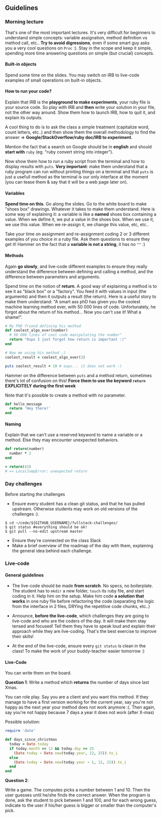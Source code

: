 ## Guidelines

### Morning lecture

That's one of the most important lectures. It's very difficult for beginners to understand simple concepts: variable assignation, method definition vs method call, etc.. **Try to avoid digressions**, even if some smart guy asks you a very cool questions on `Proc` :). Stay in the scope and keep it simple, spending more time answering questions on simple (but crucial) concepts.

#### Built-in objects

Spend some time on the slides. You may switch on IRB to live-code examples of small operations on built-in objects.

#### How to run your code?

Explain that IRB is the **playground to make experiments**, your ruby file is your source code. So play with IRB and **then** write your solution in your file, not the other way around. Show them how to launch IRB, how to quit it, and explain its outputs.

A cool thing to do is to ask the class a simple treatment (capitalize word, count letters, etc..) and then show them the overall methodology to find the answer => **Google/StackOverflow/ruby doc/IRB to experiment**.

Mention the fact that a search on Google should be in **english** and should **start with** `ruby` (eg. "ruby convert string into integer").

Now show them how to run a ruby script from the terminal and how to display results with `puts`. **Very important**: make them understand that a ruby program can run without printing things on a terminal and that `puts` is just a usefull method as the terminal is our only interface at the moment (you can tease them & say that it will be a web page later on).

#### Variables

**Spend time on this**. Go along the slides. Go to the white board to make "shoes box" drawings. Whatever it takes to make them understand. Here is some way of explaining it: a variable is like a **named** shoes box containing a value. When we define it, we put a value in the shoes box. When we use it, we use this value. When we re-assign it, we change this value, etc, etc..

Take your time on assignment and re-assignment coding 2 or 3 different examples of you choice in a ruby file. Ask them questions to ensure they get it! Hammer on the fact that a **variable is not a string**, it has no `""` :)

#### Methods

Again **go slowly**, and live-code different examples to ensure they  really understand the difference between defining and calling a method, and the difference between parameters and arguments.

Spend time on the notion of **return**. A good way of explaining a method is to see it as "black box" or a "factory". You feed it with values in input (the arguments) and then it outputs a result (the return). Here is a useful story to make them understand: "A smart ass phD has given you the coolest machine learning method ever, with 50 000 lines of code. Unfortunately, he forgot about the return of his method... Now you can't use it! What a shame!".


```ruby
# My PhD friend defining his method
def coolest_algo_ever(number)
  # 50 000 lines of cool code manipulating the number"
  return "Oups I just forgot how return is important :)"
end

# Now me using his method :)
coolest_result = coolest_algo_ever(3)

puts coolest_result + 10 # oups... it does not work :)
```

Hammer on the difference between `puts` and a method return, sometimes there's lot of confusion on this! **Force them to use the keyword `return` EXPLICITELY during the first week**

Note that it's possible to create a method with no parameter.

```ruby
def hello_message
  return 'Hey there!'
end
```


#### Naming

Explain that we can't use a reserved keyword to name a variable or a method. Else they may encounter unexpected behaviors.

```ruby
def return(number)
  number * 2
end

> return(42)
# => LocalJumpError: unexpected return
```

### Day challenges
Before starting the challenges

- Ensure every student has a clean git status, and that he has pulled upstream. Otherwise students may work on old versions of the challenges :).

```
$ cd ~/code/${GITHUB_USERNAME}/fullstack-challenges/
$ git status #everything should be ok!
$ git pull --no-edit upstream master
```

- Ensure they're connected on the class Slack
- Make a brief overview of the roadmap of the day with them, explaining the general idea behind each challenge.

### Live-code

#### General guidelines

- The live-code should be made **from scratch**. No specs, no boilerplate. The student has to `mkdir` a new folder, `touch` its ruby file, and start coding in it. Help him on the setup. Make him code **a solution that works** in one ruby file before refactoring the code (separating the logic from the interface in 2 files, DRYing the repetitive code chunks, etc..)

- Announce, **before the live-code**, which challenges they are going to live-code and who are the coders of the day. It will make them stay tensed and focused! Tell them they have to speak loud and explain their approach while they are live-coding. That's the best exercise to improve their skills!

- At the end of the live-code, ensure every `git status` is clean in the class! To make the work of your buddy-teacher easier tomorrow :)


#### Live-Code

You can write them on the board.

**Question 1**: Write a method which **returns** the number of days since last Xmas.

You can role play. Say you are a client and you want this method. If they manage
to have a first version working for the current year, say you're not happy as
the next year your method does not work anymore :(. Then again, say you're not happy
because 7 days a year it does not work (after X-mas)

Possible solution:

```ruby
require 'date'

def days_since_christmas
  today = Date.today
  if today.month == 12 && today.day >= 25
    (Date.today - Date.new(today.year, 12, 25)).to_i
  else
    (Date.today - Date.new(today.year - 1, 12, 25)).to_i
  end
end
```

**Question 2**:

Write a game. The computes picks a number between 1 and 10. Then the user guesses
until he/she finds the correct answer. When the program is done, ask the student
to pick between 1 and 100, and for each wrong guess, indicate to the user if his/her
guess is bigger or smaller than the computer's pick.
